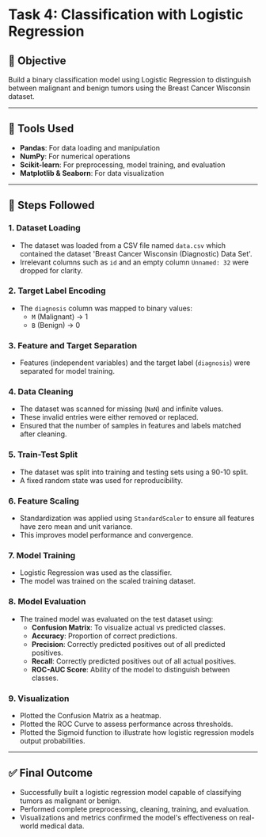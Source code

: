 # Task 4: Classification with Logistic Regression

## 🎯 Objective
Build a binary classification model using Logistic Regression to distinguish between malignant and benign tumors using the Breast Cancer Wisconsin dataset.

---

## 🧰 Tools Used
- **Pandas**: For data loading and manipulation  
- **NumPy**: For numerical operations  
- **Scikit-learn**: For preprocessing, model training, and evaluation  
- **Matplotlib & Seaborn**: For data visualization  

---

## 📂 Steps Followed

### 1. Dataset Loading
- The dataset was loaded from a CSV file named `data.csv` which contained the dataset 'Breast Cancer Wisconsin (Diagnostic) Data Set'.
- Irrelevant columns such as `id` and an empty column `Unnamed: 32` were dropped for clarity.

### 2. Target Label Encoding
- The `diagnosis` column was mapped to binary values:
  - `M` (Malignant) → 1  
  - `B` (Benign) → 0

### 3. Feature and Target Separation
- Features (independent variables) and the target label (`diagnosis`) were separated for model training.

### 4. Data Cleaning
- The dataset was scanned for missing (`NaN`) and infinite values.
- These invalid entries were either removed or replaced.
- Ensured that the number of samples in features and labels matched after cleaning.

### 5. Train-Test Split
- The dataset was split into training and testing sets using a 90-10 split.
- A fixed random state was used for reproducibility.

### 6. Feature Scaling
- Standardization was applied using `StandardScaler` to ensure all features have zero mean and unit variance.
- This improves model performance and convergence.

### 7. Model Training
- Logistic Regression was used as the classifier.
- The model was trained on the scaled training dataset.

### 8. Model Evaluation
- The trained model was evaluated on the test dataset using:
  - **Confusion Matrix**: To visualize actual vs predicted classes.
  - **Accuracy**: Proportion of correct predictions.
  - **Precision**: Correctly predicted positives out of all predicted positives.
  - **Recall**: Correctly predicted positives out of all actual positives.
  - **ROC-AUC Score**: Ability of the model to distinguish between classes.

### 9. Visualization
- Plotted the Confusion Matrix as a heatmap.
- Plotted the ROC Curve to assess performance across thresholds.
- Plotted the Sigmoid function to illustrate how logistic regression models output probabilities.

---

## ✅ Final Outcome
- Successfully built a logistic regression model capable of classifying tumors as malignant or benign.
- Performed complete preprocessing, cleaning, training, and evaluation.
- Visualizations and metrics confirmed the model's effectiveness on real-world medical data.

